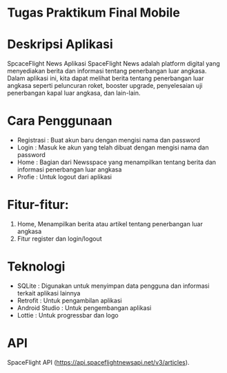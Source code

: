 # Tugas Praktikum Final Mobile

# Deskripsi Aplikasi
SpcaceFlight News
Aplikasi SpaceFlight News adalah platform digital yang menyediakan berita dan informasi tentang penerbangan luar angkasa. Dalam aplikasi ini, kita dapat melihat berita tentang penerbangan luar angkasa seperti peluncuran roket, booster upgrade, penyelesaian uji penerbangan kapal luar angkasa, dan lain-lain.

# Cara Penggunaan
- Registrasi : Buat akun baru dengan mengisi nama dan password
- Login : Masuk ke akun yang telah dibuat dengan mengisi nama dan password
- Home : Bagian dari Newsspace yang menampilkan tentang berita dan informasi penerbangan luar angkasa
- Profie : Untuk logout dari aplikasi

# Fitur-fitur:
1. Home, Menampilkan  berita atau artikel tentang penerbangan luar angkasa
2. Fitur register dan login/logout

# Teknologi
- SQLite : Digunakan untuk menyimpan data pengguna dan informasi terkait aplikasi lainnya
- Retrofit : Untuk pengambilan aplikasi
- Android Studio : Untuk pengembangan aplikasi
- Lottie : Untuk progressbar dan logo

# API
SpaceFlight API (https://api.spaceflightnewsapi.net/v3/articles).
